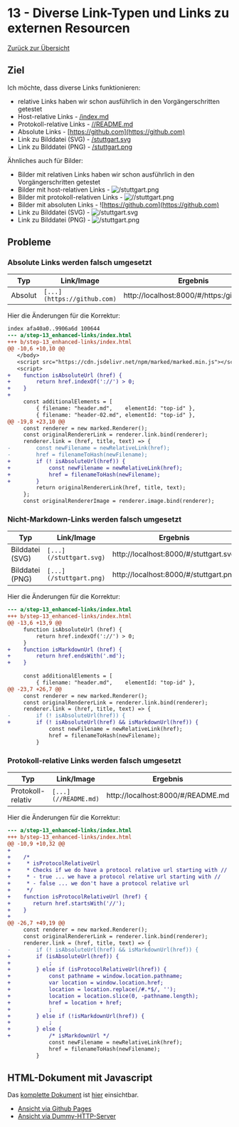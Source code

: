 13 - Diverse Link-Typen und Links zu externen Resourcen
=======================================================

[Zurück zur Übersicht][MAIN]

Ziel
----

Ich möchte, dass diverse Links funktionieren:

- relative Links haben wir schon ausführlich in den Vorgängerschritten getestet
- Host-relative Links - [/index.md](/README.md)
- Protokoll-relative Links - [//README.md](//README.md)
- Absolute Links - [https://github.com](https://github.com)
- Link zu Bilddatei (SVG) - [/stuttgart.svg](/stuttgart.svg)
- Link zu Bilddatei (PNG) - [/stuttgart.png](/stuttgart.png)

Ähnliches auch für Bilder:

- Bilder mit relativen Links haben wir schon ausführlich in den Vorgängerschritten getestet
- Bilder mit host-relativen Links - ![/stuttgart.png](/stuttgart.png)
- Bilder mit protokoll-relativen Links - ![//stuttgart.png](//stuttgart.png)
- Bilder mit absoluten Links - ![https://github.com](https://github.com)
- Link zu Bilddatei (SVG) - ![/stuttgart.svg](/stuttgart.svg)
- Link zu Bilddatei (PNG) - ![/stuttgart.png](/stuttgart.png)

Probleme
--------

### Absolute Links werden falsch umgesetzt

Typ              |Link/Image                  |Ergebnis
-----------------|----------------------------|--------
Absolut          |`[...](https://github.com)` |http://localhost:8000/#/https:/github.com

Hier die Änderungen für die Korrektur:

```diff
index afa40a0..9906a6d 100644
--- a/step-13_enhanced-links/index.html
+++ b/step-13_enhanced-links/index.html
@@ -10,6 +10,10 @@
   </body>
   <script src="https://cdn.jsdelivr.net/npm/marked/marked.min.js"></script>
   <script>
+    function isAbsoluteUrl (href) {
+        return href.indexOf('://') > 0;
+    }
+
     const additionalElements = [
         { filename: "header.md",    elementId: "top-id" },
         { filename: "header-02.md", elementId: "top-id" },
@@ -19,8 +23,10 @@
     const renderer = new marked.Renderer();
     const originalRendererLink = renderer.link.bind(renderer);
     renderer.link = (href, title, text) => {
-        const newFilename = newRelativeLink(href);
-        href = filenameToHash(newFilename);
+        if (! isAbsoluteUrl(href)) {
+            const newFilename = newRelativeLink(href);
+            href = filenameToHash(newFilename);
+        }
         return originalRendererLink(href, title, text);
     };
     const originalRendererImage = renderer.image.bind(renderer);
```

### Nicht-Markdown-Links werden falsch umgesetzt

Typ              |Link/Image                  |Ergebnis
-----------------|----------------------------|--------
Bilddatei (SVG)  |`[...](/stuttgart.svg)`     |http://localhost:8000/#/stuttgart.svg
Bilddatei (PNG)  |`[...](/stuttgart.png)`     |http://localhost:8000/#/stuttgart.png

Hier die Änderungen für die Korrektur:

```diff
--- a/step-13_enhanced-links/index.html
+++ b/step-13_enhanced-links/index.html
@@ -13,6 +13,9 @@
     function isAbsoluteUrl (href) {
         return href.indexOf('://') > 0;
     }
+    function isMarkdownUrl (href) {
+        return href.endsWith('.md');
+    }
 
     const additionalElements = [
         { filename: "header.md",    elementId: "top-id" },
@@ -23,7 +26,7 @@
     const renderer = new marked.Renderer();
     const originalRendererLink = renderer.link.bind(renderer);
     renderer.link = (href, title, text) => {
-        if (! isAbsoluteUrl(href)) {
+        if (! isAbsoluteUrl(href) && isMarkdownUrl(href)) {
             const newFilename = newRelativeLink(href);
             href = filenameToHash(newFilename);
         }
```

### Protokoll-relative Links werden falsch umgesetzt

Typ              |Link/Image                  |Ergebnis
-----------------|----------------------------|--------
Protokoll-relativ|`[...](//README.md)`          |http://localhost:8000/#/README.md

Hier die Änderungen für die Korrektur:

```diff
--- a/step-13_enhanced-links/index.html
+++ b/step-13_enhanced-links/index.html
@@ -10,9 +10,32 @@
+
+    /*
+     * isProtocolRelativeUrl
+     * Checks if we do have a protocol relative url starting with //
+     * - true ... we have a protocol relative url starting with //
+     * - false ... we don't have a protocol relative url
+     */
+    function isProtocolRelativeUrl (href) {
+       return href.startsWith('//');
+    }
+
@@ -26,7 +49,19 @@
     const renderer = new marked.Renderer();
     const originalRendererLink = renderer.link.bind(renderer);
     renderer.link = (href, title, text) => {
-        if (! isAbsoluteUrl(href) && isMarkdownUrl(href)) {
+        if (isAbsoluteUrl(href)) {
+            ;
+        } else if (isProtocolRelativeUrl(href)) {
+            const pathname = window.location.pathname;
+            var location = window.location.href;
+            location = location.replace(/#.*$/, '');
+            location = location.slice(0, -pathname.length);
+            href = location + href;
+            ;
+        } else if (!isMarkdownUrl(href)) {
+            ;
+        } else {
+            /* isMarkdownUrl */
             const newFilename = newRelativeLink(href);
             href = filenameToHash(newFilename);
         }
```

HTML-Dokument mit Javascript
----------------------------

Das [komplette Dokument][INDEXHTML] ist [hier][INDEXHTML] einsichtbar.

- [Ansicht via Github Pages][RESULT]
- [Ansicht via Dummy-HTTP-Server][LOCALHOST]

[MAIN]:      ../README.md
[BASE]:      ../step-12_smp/smp/index.html
[INDEXHTML]: index.html
[LOCALHOST]: http://localhost:8000/smp/
[RESULT]:    https://uli-heller.github.io/static-markdown-publisher/step-13_enhances-links/index.html
